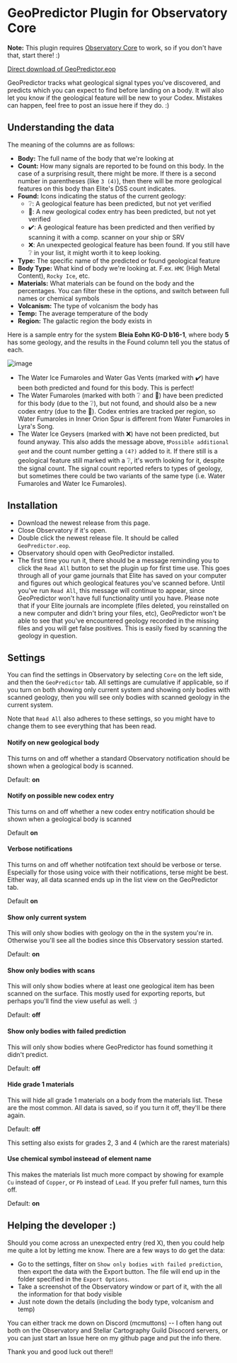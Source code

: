 # GeoPredictor Plugin for Observatory Core
**Note:** This plugin requires [Observatory Core](https://github.com/Xjph/ObservatoryCore) to work, so if you don't have that, start there! :)

[Direct download of GeoPredictor.eop](https://github.com/mcmuttons/GeoPredictor/releases/download/v1.4.1/GeoPredictor.eop)

GeoPredictor tracks what geological signal types you've discovered, and predicts which you can expect to find before landing on a body. It will also let you know if the geological feature will be new to your Codex. Mistakes can happen, feel free to post an issue here if they do. :)

## Understanding the data
The meaning of the columns are as follows:
- **Body:** The full name of the body that we're looking at
- **Count:** How many signals are reported to be found on this body. In the case of a surprising result, there might be more. If there is a second number in parentheses (like `3 (4)`), then there will be more geological features on this body than Elite's DSS count indicates.
- **Found:** Icons indicating the status of the current geology:
  - ❔: A geological feature has been predicted, but not yet verified
  - 🔷: A new geological codex entry has been predicted, but not yet verified
  - ✔️: A geological feature has been predicted and then verified by scanning it with a comp. scanner on your ship or SRV
  - :x:: An unexpected geological feature has been found. If you still have ❔ in your list, it might worth it to keep looking.
- **Type:** The specific name of the predicted or found geological feature
- **Body Type:** What kind of body we're looking at. F.ex. `HMC` (High Metal Content), `Rocky Ice`, etc.
- **Materials:** What materials can be found on the body and the percentages. You can filter these in the options, and switch between full names or chemical symbols
- **Volcanism:** The type of volcanism the body has
- **Temp:** The average temperature of the body
- **Region:** The galactic region the body exists in

Here is a sample entry for the system **Bleia Eohn KG-D b16-1**, where body **5** has some geology, and the results in the Found column tell you the status of each.

![image](https://github.com/mcmuttons/GeoPredictor/assets/668213/30797a54-a11c-4f5e-94c5-adc64b18be44)

- The Water Ice Fumaroles and Water Gas Vents (marked with :heavy_check_mark:) have been both predicted and found for this body. This is perfect!
- The Water Fumaroles (marked with both ❔ and 🔷) have been predicted for this body (due to the ❔), but not found, and should also be a new codex entry (due to the 🔷). Codex entries are tracked per region, so Water Fumaroles in Inner Orion Spur is different from Water Fumaroles in Lyra's Song.
- The Water Ice Geysers (marked with :x:) have not been predicted, but found anyway. This also adds the message above, `❗Possible additional geo❗` and the count number getting a `(4?)` added to it. If there still is a geological feature still marked with a ❔, it's worth looking for it, despite the signal count. The signal count reported refers to types of geology, but sometimes there could be two variants of the same type (i.e. Water Fumaroles and Water Ice Fumaroles).

## Installation
- Download the newest release from this page.
- Close Observatory if it's open.
- Double click the newest release file. It should be called `GeoPredictor.eop`.
- Observatory should open with GeoPredictor installed.
- The first time you run it, there should be a message reminding you to click the `Read All` button to set the plugin up for first time use. This goes through all of your game journals that Elite has saved on your computer and figures out which geological features you've scanned before. Until you've run `Read All`, this message will continue to appear, since GeoPredictor won't have full functionality until you have. Please note that if your Elite journals are incomplete (files deleted, you reinstalled on a new computer and didn't bring your files, etc), GeoPredictor won't be able to see that you've encountered geology recorded in the missing files and you will get false positives. This is easily fixed by scanning the geology in question.

## Settings
You can find the settings in Observatory by selecting `Core` on the left side, and then the `GeoPredictor` tab. All settings are cumulative if applicable, so if you turn on both showing only current system and showing only bodies with scanned geology, then you will see only bodies with scanned geology in the current system. 

Note that `Read All` also adheres to these settings, so you might have to change them to see everything that has been read.

#### Notify on new geological body
This turns on and off whether a standard Observatory notification should be shown when a geological body is scanned.

Default: **on**

#### Notify on possible new codex entry
This turns on and off whether a new codex entry notification should be shown when a geological body is scanned

Default **on**

#### Verbose notifications
This turns on and off whether notifcation text should be verbose or terse. Especially for those using voice with their notifications, terse might be best. Either way, all data scanned ends up in the list view on the GeoPredictor tab.

Default **on**

#### Show only current system
This will only show bodies with geology on the in the system you're in. Otherwise you'll see all the bodies since this Observatory session started. 

Default: **on**

#### Show only bodies with scans
This will only show bodies where at least one geological item has been scanned on the surface. This mostly used for exporting reports, but perhaps you'll find the view useful as well. :)

Default: **off**

#### Show only bodies with failed prediction
This will only show bodies where GeoPredictor has found something it didn't predict. 

Default: **off**

#### Hide grade 1 materials
This will hide all grade 1 materials on a body from the materials list. These are the most common. All data is saved, so if you turn it off, they'll be there again.

Default: **off**

This setting also exists for grades 2, 3 and 4 (which are the rarest materials)

#### Use chemical symbol insteead of element name
This makes the materials list much more compact by showing for example `Cu` instead of `Copper`, or `Pb` instead of `Lead`. If you prefer full names, turn this off.

Default: **on**


## Helping the developer :)
Should you come across an unexpected entry (red X), then you could help me quite a lot by letting me know. There are a few ways to do get the data:
- Go to the settings, filter on `Show only bodies with failed prediction`, then export the data with the Export button. The file will end up in the folder specified in the `Export Options`.
- Take a screenshot of the Observatory window or part of it, with the all the information for that body visible
- Just note down the details (including the body type, volcanism and temp)

You can either track me down on Discord (mcmuttons) -- I often hang out both on the Observatory and Stellar Cartography Guild Disocord servers, or you can just start an Issue here on my github page and put the info there.

Thank you and good luck out there!!

